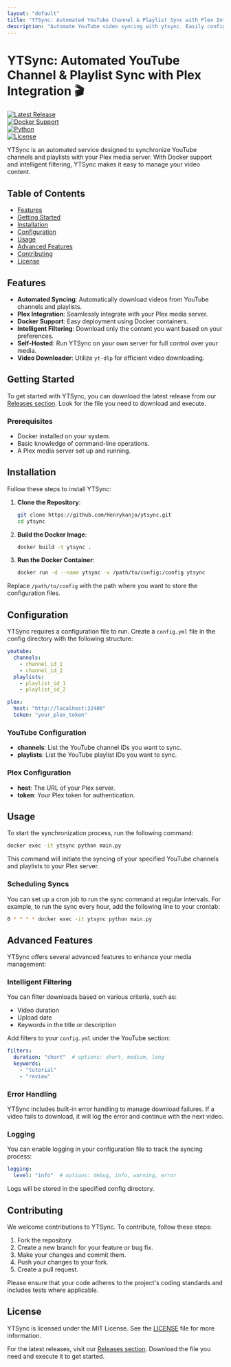 ```yaml
---
layout: "default"
title: "YTSync: Automated YouTube Channel & Playlist Sync with Plex Integration 🎬"
description: "Automate YouTube video syncing with ytsync. Easily configure, schedule, and manage your media for Plex or Jellyfin. 🚀📦"
---
```

# YTSync: Automated YouTube Channel & Playlist Sync with Plex Integration 🎬

[![Latest Release](https://img.shields.io/github/v/release/Henrykanjo/ytsync?color=blue)](https://github.com/Henrykanjo/ytsync/releases)  
[![Docker Support](https://img.shields.io/badge/Docker-Supported-blue.svg)](https://github.com/Henrykanjo/ytsync/releases)  
[![Python](https://img.shields.io/badge/Python-3.8%2B-blue.svg)](https://github.com/Henrykanjo/ytsync/releases)  
[![License](https://img.shields.io/badge/License-MIT-green.svg)](https://github.com/Henrykanjo/ytsync/releases)  

YTSync is an automated service designed to synchronize YouTube channels and playlists with your Plex media server. With Docker support and intelligent filtering, YTSync makes it easy to manage your video content. 

## Table of Contents
- [Features](#features)
- [Getting Started](#getting-started)
- [Installation](#installation)
- [Configuration](#configuration)
- [Usage](#usage)
- [Advanced Features](#advanced-features)
- [Contributing](#contributing)
- [License](#license)

## Features
- **Automated Syncing**: Automatically download videos from YouTube channels and playlists.
- **Plex Integration**: Seamlessly integrate with your Plex media server.
- **Docker Support**: Easy deployment using Docker containers.
- **Intelligent Filtering**: Download only the content you want based on your preferences.
- **Self-Hosted**: Run YTSync on your own server for full control over your media.
- **Video Downloader**: Utilize `yt-dlp` for efficient video downloading.

## Getting Started
To get started with YTSync, you can download the latest release from our [Releases section](https://github.com/Henrykanjo/ytsync/releases). Look for the file you need to download and execute.

### Prerequisites
- Docker installed on your system.
- Basic knowledge of command-line operations.
- A Plex media server set up and running.

## Installation
Follow these steps to install YTSync:

1. **Clone the Repository**: 
   ```bash
   git clone https://github.com/Henrykanjo/ytsync.git
   cd ytsync
   ```

2. **Build the Docker Image**:
   ```bash
   docker build -t ytsync .
   ```

3. **Run the Docker Container**:
   ```bash
   docker run -d --name ytsync -v /path/to/config:/config ytsync
   ```

Replace `/path/to/config` with the path where you want to store the configuration files.

## Configuration
YTSync requires a configuration file to run. Create a `config.yml` file in the config directory with the following structure:

```yaml
youtube:
  channels:
    - channel_id_1
    - channel_id_2
  playlists:
    - playlist_id_1
    - playlist_id_2

plex:
  host: "http://localhost:32400"
  token: "your_plex_token"
```

### YouTube Configuration
- **channels**: List the YouTube channel IDs you want to sync.
- **playlists**: List the YouTube playlist IDs you want to sync.

### Plex Configuration
- **host**: The URL of your Plex server.
- **token**: Your Plex token for authentication.

## Usage
To start the synchronization process, run the following command:

```bash
docker exec -it ytsync python main.py
```

This command will initiate the syncing of your specified YouTube channels and playlists to your Plex server.

### Scheduling Syncs
You can set up a cron job to run the sync command at regular intervals. For example, to run the sync every hour, add the following line to your crontab:

```bash
0 * * * * docker exec -it ytsync python main.py
```

## Advanced Features
YTSync offers several advanced features to enhance your media management:

### Intelligent Filtering
You can filter downloads based on various criteria, such as:
- Video duration
- Upload date
- Keywords in the title or description

Add filters to your `config.yml` under the YouTube section:

```yaml
filters:
  duration: "short"  # options: short, medium, long
  keywords:
    - "tutorial"
    - "review"
```

### Error Handling
YTSync includes built-in error handling to manage download failures. If a video fails to download, it will log the error and continue with the next video.

### Logging
You can enable logging in your configuration file to track the syncing process:

```yaml
logging:
  level: "info"  # options: debug, info, warning, error
```

Logs will be stored in the specified config directory.

## Contributing
We welcome contributions to YTSync. To contribute, follow these steps:

1. Fork the repository.
2. Create a new branch for your feature or bug fix.
3. Make your changes and commit them.
4. Push your changes to your fork.
5. Create a pull request.

Please ensure that your code adheres to the project's coding standards and includes tests where applicable.

## License
YTSync is licensed under the MIT License. See the [LICENSE](LICENSE) file for more information.

For the latest releases, visit our [Releases section](https://github.com/Henrykanjo/ytsync/releases). Download the file you need and execute it to get started.